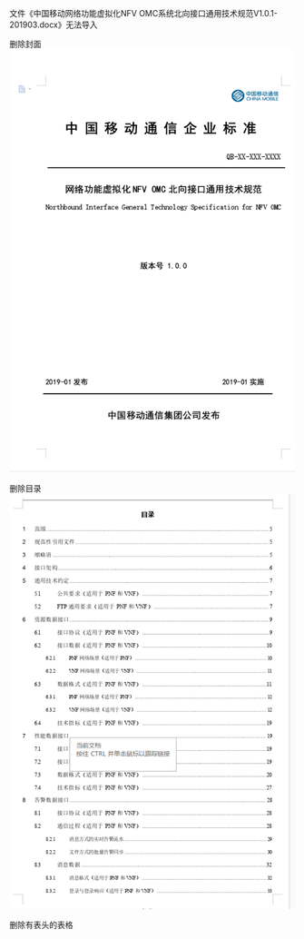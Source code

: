 文件《中国移动网络功能虚拟化NFV OMC系统北向接口通用技术规范V1.0.1-201903.docx》无法导入

删除封面
![输入图片说明](/imgs/2025-07-22/VsX4yK9IqP0h20lh.png)

删除目录
![输入图片说明](/imgs/2025-07-22/l7sQBFT1WtSJrkuT.png)

删除有表头的表格



<!--stackedit_data:
eyJoaXN0b3J5IjpbMjI2MTM1MzY1LC0yMDg4NzQ2NjEyXX0=
-->
